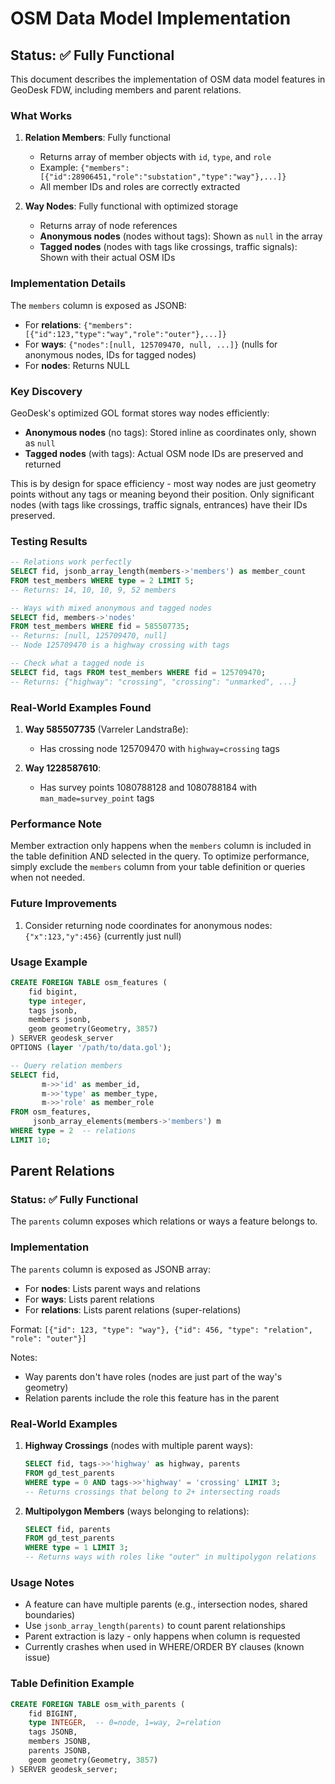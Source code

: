 # OSM Data Model Implementation

## Status: ✅ Fully Functional

This document describes the implementation of OSM data model features in GeoDesk FDW, including members and parent relations.

### What Works
1. **Relation Members**: Fully functional
   - Returns array of member objects with `id`, `type`, and `role`
   - Example: `{"members":[{"id":28906451,"role":"substation","type":"way"},...]}` 
   - All member IDs and roles are correctly extracted

2. **Way Nodes**: Fully functional with optimized storage
   - Returns array of node references
   - **Anonymous nodes** (nodes without tags): Shown as `null` in the array
   - **Tagged nodes** (nodes with tags like crossings, traffic signals): Shown with their actual OSM IDs

### Implementation Details

The `members` column is exposed as JSONB:
- For **relations**: `{"members":[{"id":123,"type":"way","role":"outer"},...]}` 
- For **ways**: `{"nodes":[null, 125709470, null, ...]}` (nulls for anonymous nodes, IDs for tagged nodes)
- For **nodes**: Returns NULL

### Key Discovery
GeoDesk's optimized GOL format stores way nodes efficiently:
- **Anonymous nodes** (no tags): Stored inline as coordinates only, shown as `null`
- **Tagged nodes** (with tags): Actual OSM node IDs are preserved and returned

This is by design for space efficiency - most way nodes are just geometry points without any tags or meaning beyond their position. Only significant nodes (with tags like crossings, traffic signals, entrances) have their IDs preserved.

### Testing Results
```sql
-- Relations work perfectly
SELECT fid, jsonb_array_length(members->'members') as member_count 
FROM test_members WHERE type = 2 LIMIT 5;
-- Returns: 14, 10, 10, 9, 52 members

-- Ways with mixed anonymous and tagged nodes
SELECT fid, members->'nodes' 
FROM test_members WHERE fid = 585507735;
-- Returns: [null, 125709470, null] 
-- Node 125709470 is a highway crossing with tags

-- Check what a tagged node is
SELECT fid, tags FROM test_members WHERE fid = 125709470;
-- Returns: {"highway": "crossing", "crossing": "unmarked", ...}
```

### Real-World Examples Found

1. **Way 585507735** (Varreler Landstraße):
   - Has crossing node 125709470 with `highway=crossing` tags
   
2. **Way 1228587610**:
   - Has survey points 1080788128 and 1080788184 with `man_made=survey_point` tags

### Performance Note
Member extraction only happens when the `members` column is included in the table definition AND selected in the query. To optimize performance, simply exclude the `members` column from your table definition or queries when not needed.

### Future Improvements
1. Consider returning node coordinates for anonymous nodes: `{"x":123,"y":456}` (currently just null)

### Usage Example
```sql
CREATE FOREIGN TABLE osm_features (
    fid bigint,
    type integer,
    tags jsonb,
    members jsonb,
    geom geometry(Geometry, 3857)
) SERVER geodesk_server 
OPTIONS (layer '/path/to/data.gol');

-- Query relation members
SELECT fid, 
       m->>'id' as member_id,
       m->>'type' as member_type,
       m->>'role' as member_role
FROM osm_features,
     jsonb_array_elements(members->'members') m
WHERE type = 2  -- relations
LIMIT 10;
```

## Parent Relations

### Status: ✅ Fully Functional

The `parents` column exposes which relations or ways a feature belongs to.

### Implementation

The `parents` column is exposed as JSONB array:
- For **nodes**: Lists parent ways and relations
- For **ways**: Lists parent relations
- For **relations**: Lists parent relations (super-relations)

Format: `[{"id": 123, "type": "way"}, {"id": 456, "type": "relation", "role": "outer"}]`

Notes:
- Way parents don't have roles (nodes are just part of the way's geometry)
- Relation parents include the role this feature has in the parent

### Real-World Examples

1. **Highway Crossings** (nodes with multiple parent ways):
   ```sql
   SELECT fid, tags->>'highway' as highway, parents 
   FROM gd_test_parents 
   WHERE type = 0 AND tags->>'highway' = 'crossing' LIMIT 3;
   -- Returns crossings that belong to 2+ intersecting roads
   ```

2. **Multipolygon Members** (ways belonging to relations):
   ```sql
   SELECT fid, parents 
   FROM gd_test_parents 
   WHERE type = 1 LIMIT 3;
   -- Returns ways with roles like "outer" in multipolygon relations
   ```

### Usage Notes

- A feature can have multiple parents (e.g., intersection nodes, shared boundaries)
- Use `jsonb_array_length(parents)` to count parent relationships
- Parent extraction is lazy - only happens when column is requested
- Currently crashes when used in WHERE/ORDER BY clauses (known issue)

### Table Definition Example

```sql
CREATE FOREIGN TABLE osm_with_parents (
    fid BIGINT,
    type INTEGER,  -- 0=node, 1=way, 2=relation
    tags JSONB,
    members JSONB,
    parents JSONB,
    geom geometry(Geometry, 3857)
) SERVER geodesk_server;
```
